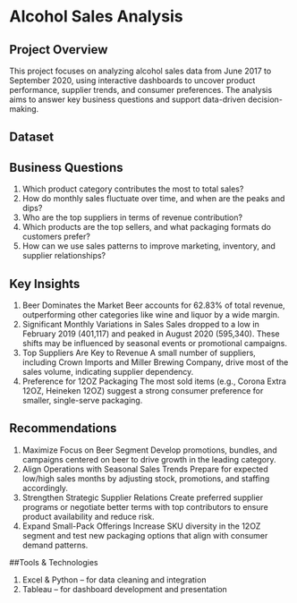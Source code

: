 # Alcohol Sales Analysis

## Project Overview
This project focuses on analyzing alcohol sales data from June 2017 to September 2020, using interactive dashboards to uncover product performance, supplier trends, and consumer preferences. The analysis aims to answer key business questions and support data-driven decision-making.

## Dataset

## Business Questions
1.	Which product category contributes the most to total sales?
2.	How do monthly sales fluctuate over time, and when are the peaks and dips?
3.	Who are the top suppliers in terms of revenue contribution?
4.	Which products are the top sellers, and what packaging formats do customers prefer?
5.	How can we use sales patterns to improve marketing, inventory, and supplier relationships?

## Key Insights
1.	Beer Dominates the Market
Beer accounts for 62.83% of total revenue, outperforming other categories like wine and liquor by a wide margin.
2.	Significant Monthly Variations in Sales
Sales dropped to a low in February 2019 (401,117) and peaked in August 2020 (595,340). These shifts may be influenced by seasonal events or promotional campaigns.
3.	Top Suppliers Are Key to Revenue
A small number of suppliers, including Crown Imports and Miller Brewing Company, drive most of the sales volume, indicating supplier dependency.
4.	Preference for 12OZ Packaging
The most sold items (e.g., Corona Extra 12OZ, Heineken 12OZ) suggest a strong consumer preference for smaller, single-serve packaging.

## Recommendations
1.	Maximize Focus on Beer Segment
Develop promotions, bundles, and campaigns centered on beer to drive growth in the leading category.
2.	Align Operations with Seasonal Sales Trends
Prepare for expected low/high sales months by adjusting stock, promotions, and staffing accordingly.
3.	Strengthen Strategic Supplier Relations
Create preferred supplier programs or negotiate better terms with top contributors to ensure product availability and reduce risk.
4.	Expand Small-Pack Offerings
Increase SKU diversity in the 12OZ segment and test new packaging options that align with consumer demand patterns.

##Tools & Technologies
1.	Excel & Python – for data cleaning and integration
2.	Tableau – for dashboard development and presentation



